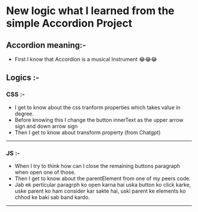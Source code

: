 # New logic what I learned from the simple Accordion Project

## Accordion meaning:-

- First I know that Accordion is a musical Instrument 😂😂😂

## Logics :-

### CSS :-

- I get to know about the css tranform properties which takes value in degree.
- Before knowing this I change the button innerText as the upper arrow sign and down arrow sign
- Then I get to know about transform property (from Chatgpt)

---

### JS :-

- When I try to think how can I close the remaining buttons paragraph when open one of those.
- Then I get to know about the parentElement from one of my peers code.
- Jab ek perticular paragrph ko open karna hai uska button ko click karke, uske parent ko ham consider kar sakte hai, uski parent ke elements ko chhod ke baki sab band kardo.

---
